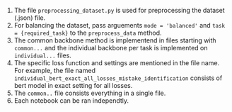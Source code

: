 1) The file ```preprocessing_dataset.py``` is used for preprocessing the dataset (.json) file.
2) For balancing the dataset, pass arguements ```mode = 'balanced'``` and ```task = {required_task}``` to the ```preprocess_data``` method.
3) The common backbone method is implementend in files starting with ```common...``` and the individual backbone per task is implemented on ```individual...``` files.
4) The specific loss function and settings are mentioned in the file name. For example, the file named ```individual_bert_exact_all_losses_mistake_identification``` consists of bert model in exact setting for all losses.
5) The ```common..``` file consists everything in a single file.
6) Each notebook can be ran independtly.
